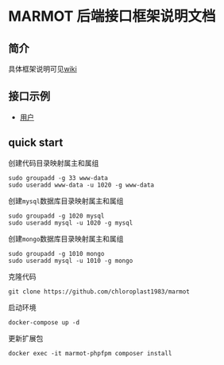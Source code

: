 # MARMOT 后端接口框架说明文档

## 简介

具体框架说明可见[wiki](https://github.com/chloroplast1983/marmot-famework/wiki)

## 接口示例

* [用户](./Docs/Api/user.md "用户")

## quick start

创建代码目录映射属主和属组

```
sudo groupadd -g 33 www-data
sudo useradd www-data -u 1020 -g www-data
```

创建`mysql`数据库目录映射属主和属组

```
sudo groupadd -g 1020 mysql
sudo useradd mysql -u 1020 -g mysql
```

创建`mongo`数据库目录映射属主和属组

```
sudo groupadd -g 1010 mongo
sudo useradd mysql -u 1010 -g mongo
```

克隆代码

```
git clone https://github.com/chloroplast1983/marmot
```

启动环境

```
docker-compose up -d
```

更新扩展包

```
docker exec -it marmot-phpfpm composer install
```

